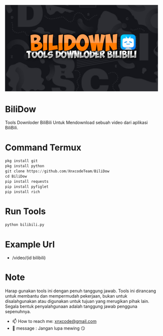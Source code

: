 <div align="center">
  <img src="https://raw.githubusercontent.com/XnxcodeTeam/BiliDow/refs/heads/main/20241223_150551.jpg">
</div>

# BiliDow
Tools Downloder BiliBili Untuk Mendownload sebuah video dari aplikasi BiliBili.

# Command Termux
```python
pkg install git
pkg install python
git clone https://github.com/XnxcodeTeam/BiliDow
cd BiliDow
pip install requests
pip install pyfiglet
pip install rich
```
# Run Tools
```python
python bilibili.py
```
# Example Url 
- /video/(id bilibili)
# Note
Harap gunakan tools ini dengan penuh tanggung jawab. Tools ini dirancang untuk membantu dan mempermudah pekerjaan, bukan untuk disalahgunakan atau digunakan untuk tujuan yang merugikan pihak lain. Segala bentuk penyalahgunaan adalah tanggung jawab pengguna sepenuhnya.

- 📫 How to reach me: [xnxcode@gmail.com](mailto:email@ang.skizofrenia.com)
- 🤫 message : Jangan lupa mewing 😏
